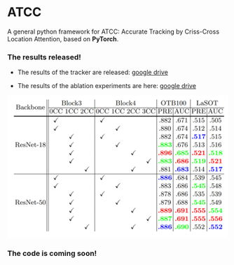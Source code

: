 # ATCC
A general python framework for ATCC: Accurate Tracking by Criss-Cross Location Attention, based on **PyTorch**.

### The results released!
* The results of the tracker are released: [google drive](https://drive.google.com/file/d/1_SwvTRYHHjfII_vdcs8YgbLjdHrs5ROA/view?usp=sharing)

* The results of the ablation experiments are here: [google drive](https://drive.google.com/file/d/17cFe9q-YTsS4BUbEWNoMVnWNQxo8lkyM/view?usp=sharing)

![The results of ablation](figs/001.PNG)
### The code is coming soon!
